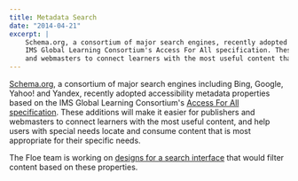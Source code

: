 ```yaml
---
title: Metadata Search
date: "2014-04-21"
excerpt: |
    Schema.org, a consortium of major search engines, recently adopted accessibility metadata properties based on the
    IMS Global Learning Consortium's Access For All specification. These additions will make it easier for publishers
    and webmasters to connect learners with the most useful content that is most appropriate for their specific needs.
---
```


[Schema.org](https://schema.org/), a consortium of major search engines including Bing, Google, Yahoo! and Yandex,
recently adopted accessibility metadata properties based on the IMS Global Learning Consortium's
[Access For All specification](https://www.imsglobal.org/activity/accessibility). These additions will make it easier
for publishers and webmasters to connect learners with the most useful content, and help users with special needs locate
and consume content that is most appropriate for their specific needs.

The Floe team is working on [designs for a search interface](https://wiki.fluidproject.org/download/attachments/37855787/metadata-search.pdf?version=1&modificationDate=1397078966717&api=v2)
that would filter content based on these properties.
